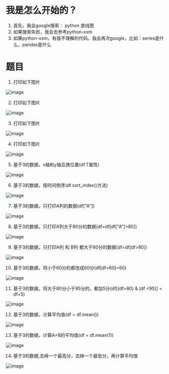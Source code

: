 
# 我是怎么开始的？
1. 首先，我会google搜索： python 直线图
2. 如果搜索失败，我会去参考python-xxm
3. 如果python-xxm，有我不理解的代码，我会再次google，比如：series是什么，pandas是什么

# 题目

1. 打印如下图片

![image](https://github.com/relax-space/python-100/blob/master/3.%E6%95%B0%E6%8D%AE%E5%88%86%E6%9E%90/img/1.png)

2. 打印如下图片

![image](https://github.com/relax-space/python-100/blob/master/3.%E6%95%B0%E6%8D%AE%E5%88%86%E6%9E%90/img/2.png)

3. 打印如下图片

![image](https://github.com/relax-space/python-100/blob/master/3.%E6%95%B0%E6%8D%AE%E5%88%86%E6%9E%90/img/3.png)

4. 打印如下图片

![image](https://github.com/relax-space/python-100/blob/master/3.%E6%95%B0%E6%8D%AE%E5%88%86%E6%9E%90/img/4.png)

5. 基于3的数据，x轴和y轴互换位置(df.T属性)

![image](https://github.com/relax-space/python-100/blob/master/3.%E6%95%B0%E6%8D%AE%E5%88%86%E6%9E%90/img/5.png)

6. 基于3的数据，按时间倒序(df.sort_index()方法)

![image](https://github.com/relax-space/python-100/blob/master/3.%E6%95%B0%E6%8D%AE%E5%88%86%E6%9E%90/img/6.png)

7. 基于3的数据，只打印A列的数据(df["A"])

![image](https://github.com/relax-space/python-100/blob/master/3.%E6%95%B0%E6%8D%AE%E5%88%86%E6%9E%90/img/7.png)

8. 基于3的数据，只打印A列大于80分的数据(df=df[df["A"]>80])

![image](https://github.com/relax-space/python-100/blob/master/3.%E6%95%B0%E6%8D%AE%E5%88%86%E6%9E%90/img/8.png)

9. 基于3的数据，只打印A列 和 B列 都大于80分的数据(df=df[df>80])

![image](https://github.com/relax-space/python-100/blob/master/3.%E6%95%B0%E6%8D%AE%E5%88%86%E6%9E%90/img/9.png)

10. 基于3的数据，将小于60分的都改成60分(df[df<60]=60)

![image](https://github.com/relax-space/python-100/blob/master/3.%E6%95%B0%E6%8D%AE%E5%88%86%E6%9E%90/img/10.png)

11. 基于3的数据，将大于80分小于95分的，都加5分(df[(df>80) & (df <95)] = df+5)

![image](https://github.com/relax-space/python-100/blob/master/3.%E6%95%B0%E6%8D%AE%E5%88%86%E6%9E%90/img/11.png)

12. 基于3的数据，计算平均值(df = df.mean())

![image](https://github.com/relax-space/python-100/blob/master/3.%E6%95%B0%E6%8D%AE%E5%88%86%E6%9E%90/img/12.png)

13. 基于3的数据，计算A+B的平均值(df = df.mean(1))

![image](https://github.com/relax-space/python-100/blob/master/3.%E6%95%B0%E6%8D%AE%E5%88%86%E6%9E%90/img/13.png)

14. 基于3的数据,去掉一个最高分，去掉一个最低分，再计算平均值

![image](https://github.com/relax-space/python-100/blob/master/3.%E6%95%B0%E6%8D%AE%E5%88%86%E6%9E%90/img/14.png)